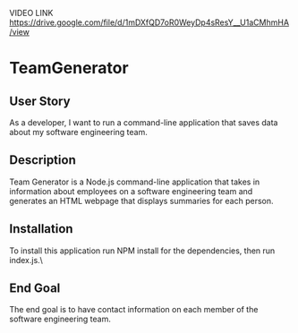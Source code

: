 VIDEO LINK
https://drive.google.com/file/d/1mDXfQD7oR0WeyDp4sResY__U1aCMhmHA/view

# TeamGenerator


## User Story

As a developer, I want to run a command-line application that saves data about my software engineering team. 


## Description

Team Generator is a Node.js command-line application that takes in information about employees on a software engineering team and generates an HTML webpage that displays summaries for each person.


## Installation

To install this application run NPM install for the dependencies, then run index.js.\


## End Goal
The end goal is to have contact information on each member of the software engineering team.



